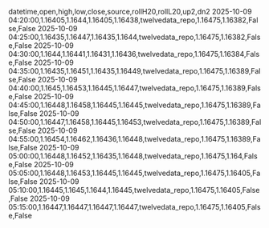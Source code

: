 datetime,open,high,low,close,source,rollH20,rollL20,up2,dn2
2025-10-09 04:20:00,1.16405,1.1644,1.16405,1.16438,twelvedata_repo,1.16475,1.16382,False,False
2025-10-09 04:25:00,1.16435,1.16447,1.16435,1.1644,twelvedata_repo,1.16475,1.16382,False,False
2025-10-09 04:30:00,1.1644,1.16441,1.16431,1.16436,twelvedata_repo,1.16475,1.16384,False,False
2025-10-09 04:35:00,1.16435,1.16451,1.16435,1.16449,twelvedata_repo,1.16475,1.16389,False,False
2025-10-09 04:40:00,1.1645,1.16453,1.16445,1.16447,twelvedata_repo,1.16475,1.16389,False,False
2025-10-09 04:45:00,1.16448,1.16458,1.16445,1.16445,twelvedata_repo,1.16475,1.16389,False,False
2025-10-09 04:50:00,1.16447,1.16458,1.16445,1.16453,twelvedata_repo,1.16475,1.16389,False,False
2025-10-09 04:55:00,1.16454,1.16462,1.16436,1.16448,twelvedata_repo,1.16475,1.16389,False,False
2025-10-09 05:00:00,1.16448,1.16452,1.16435,1.16448,twelvedata_repo,1.16475,1.164,False,False
2025-10-09 05:05:00,1.16448,1.16453,1.16445,1.16445,twelvedata_repo,1.16475,1.16405,False,False
2025-10-09 05:10:00,1.16445,1.1645,1.1644,1.16445,twelvedata_repo,1.16475,1.16405,False,False
2025-10-09 05:15:00,1.16447,1.16447,1.16447,1.16447,twelvedata_repo,1.16475,1.16405,False,False
